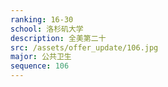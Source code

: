 ```yaml
---
ranking: 16-30
school: 洛杉矶大学
description: 全美第二十
src: /assets/offer_update/106.jpg
major: 公共卫生
sequence: 106
---
```

